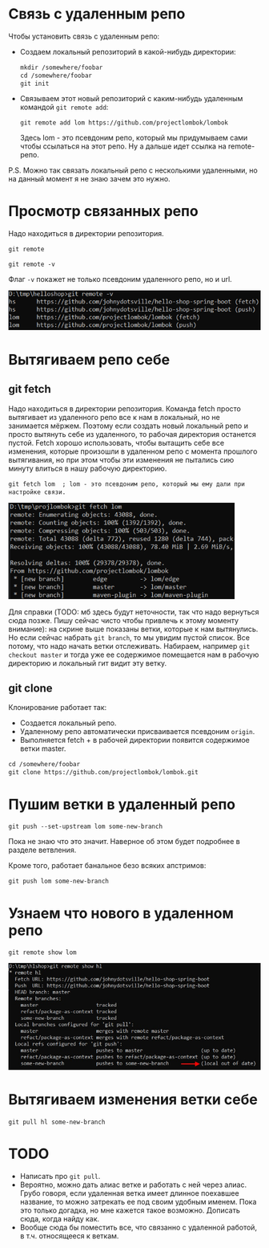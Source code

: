 # Связь с удаленным репо

Чтобы установить связь с удаленным репо:

* Создаем локальный репозиторий в какой-нибудь директории:

  ```
  mkdir /somewhere/foobar
  cd /somewhere/foobar
  git init
  ```

* Связываем этот новый репозиторий с каким-нибудь удаленным командой `git remote add`:

  ```
  git remote add lom https://github.com/projectlombok/lombok
  ```

  Здесь lom - это псевдоним репо, который мы придумываем сами чтобы ссылаться на этот репо. Ну а дальше идет ссылка на remote-репо.

P.S. Можно так связать локальный репо с несколькими удаленными, но на данный момент я не знаю зачем это нужно.

# Просмотр связанных репо

Надо находиться в директории репозитория.

```
git remote
```

```
git remote -v
```

Флаг `-v` покажет не только псевдоним удаленного репо, но и url.

<img src="img/git-remote-output.png" alt="git-remote-output" style="zoom:80%;" />

# Вытягиваем репо себе

## git fetch

Надо находиться в директории репозитория. Команда fetch просто вытягивает из удаленного репо все к нам в локальный, но не занимается мёржем. Поэтому если создать новый локальный репо и просто вытянуть себе из удаленного, то рабочая директория останется пустой. Fetch хорошо использовать, чтобы вытащить себе все изменения, которые произошли в удаленном репо с момента прошлого вытягивания, но при этом чтобы эти изменения не пытались сию минуту влиться в нашу рабочую директорию.

```
git fetch lom  ; lom - это псевдоним репо, который мы ему дали при настройке связи.
```

<img src="img/git-fetch-output.png" alt="git-fetch-output" style="zoom:80%;" />

Для справки (TODO: мб здесь будут неточности, так что надо вернуться сюда позже. Пишу сейчас чисто чтобы привлечь к этому моменту внимание): на скрине выше показаны ветки, которые к нам вытянулись. Но если сейчас набрать `git branch`, то мы увидим пустой список. Все потому, что надо начать ветки отслеживать. Набираем, например `git checkout master` и тогда уже ее содержимое помещается нам в рабочую директорию и локальный гит видит эту ветку.

## git clone

Клонирование работает так:

* Создается локальный репо.
* Удаленному репо автоматически присваивается псевдоним `origin`.
* Выполняется fetch + в рабочей директории появится содержимое ветки master.

```
cd /somewhere/foobar
git clone https://github.com/projectlombok/lombok.git
```

# Пушим ветки в удаленный репо

```
git push --set-upstream lom some-new-branch
```

Пока не знаю что это значит. Наверное об этом будет подробнее в разделе ветвления.

Кроме того, работает банальное безо всяких апстримов:

```
git push lom some-new-branch
```



# Узнаем что нового в удаленном репо

```
git remote show lom
```

<img src="img/git-remote-show.jpg" alt="git-remote-show" style="zoom:80%;" />

# Вытягиваем изменения ветки себе



```
git pull hl some-new-branch
```







# TODO

* Написать про `git pull`.
* Вероятно, можно дать алиас ветке и работать с ней через алиас. Грубо говоря, если удаленная ветка имеет длинное поехавшее название, то можно затрекать ее под своим удобным именем. Пока это только догадка, но мне кажется такое возможно. Дописать сюда, когда найду как.
* Вообще сюда бы поместить все, что связанно с удаленной работой, в т.ч. относящееся к веткам.